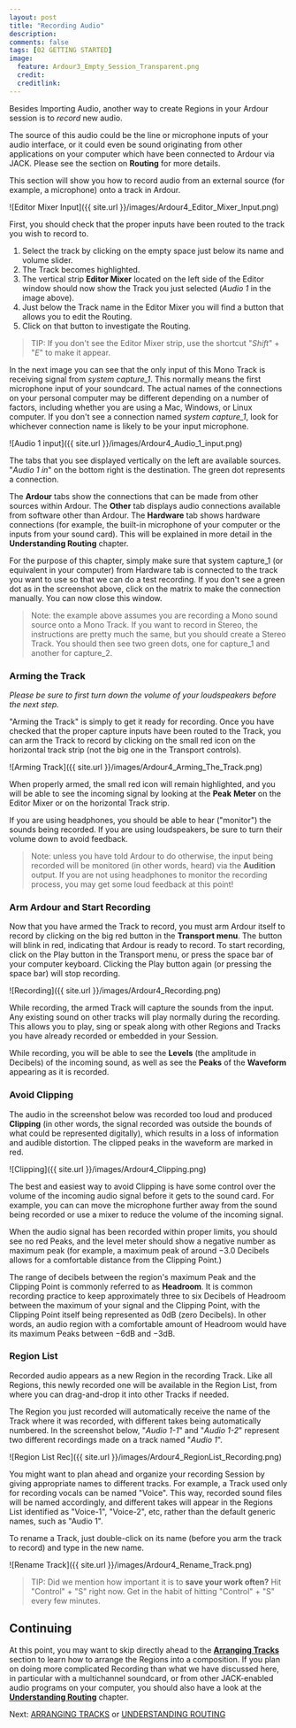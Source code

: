 ```yaml
---
layout: post
title: "Recording Audio"
description:
comments: false 
tags: [02 GETTING STARTED]
image:
  feature: Ardour3_Empty_Session_Transparent.png
  credit:  
  creditlink:  
---
```


Besides Importing Audio, another way to create Regions in your Ardour
session is to *record* new audio.

The source of this audio could be the line or microphone inputs of your audio interface, or it could even be
sound originating from other applications on your computer which have been connected to Ardour via JACK. Please see the section on **Routing**
for more details.

This section will show you how to record audio from an external source
(for example, a microphone) onto a track in Ardour.

![Editor Mixer Input]({{ site.url }}/images/Ardour4_Editor_Mixer_Input.png) 

First, you should check that the proper inputs have been routed to the
track you wish to record to.

1. Select the track by clicking on the empty space just below its name and volume slider.
2. The Track becomes highlighted.
3. The vertical strip **Editor Mixer** located on the left side of the Editor window should now show the Track you just selected
(*Audio 1* in the image above).
4. Just below the Track name in the Editor Mixer you will find a button that allows you to
edit the Routing.
5. Click on that button to investigate the Routing.

> TIP: If you don't see the Editor Mixer strip, use the shortcut "*Shift*" + "*E*" to make it appear.

In the next image you can see that the only input of this Mono Track is
receiving signal from *system capture_1*. This normally means the first
microphone input of your soundcard. The actual names of the connections on your personal computer may be different depending on a number of factors, including whether you are using a Mac, Windows, or Linux computer. If you don't see a connection named *system capture_1*, look for whichever connection name is likely to be your input microphone. 

![Audio 1 input]({{ site.url }}/images/Ardour4_Audio_1_input.png) 

The tabs that you see displayed vertically on the left are available
sources. "*Audio 1 in*" on the bottom right is the
destination. The green dot represents a connection.

The **Ardour** tabs show the connections that can be made from other
sources within Ardour. The **Other** tab displays audio connections
available from software other than Ardour. The **Hardware** tab shows
hardware connections (for example, the built-in microphone of your
computer or the inputs from your sound card). This will be explained in more detail in the
**Understanding Routing** chapter. 

For the purpose of this chapter, simply make sure that system capture_1
(or equivalent in your computer) from Hardware tab is connected to the track you want to use so that we can do
a test recording. If you don't see a green dot as in the screenshot
above, click on the matrix to make the connection manually. You can now
close this window.

> Note: the example above assumes you are recording a Mono sound source
onto a Mono Track. If you want to record in Stereo, the instructions are
pretty much the same, but you should create a Stereo Track. You should
then see two green dots, one for capture_1 and another for capture_2.

### Arming the Track

*Please be sure to first turn down the volume of your loudspeakers before the next step.*

"Arming the Track" is simply to get it ready for recording. Once you
have checked that the proper capture inputs have been routed to the
Track, you can arm the Track to record by clicking on the small red icon
on the horizontal track strip (not the big one in the Transport
controls).

![Arming Track]({{ site.url }}/images/Ardour4_Arming_The_Track.png) 

When properly armed, the small red icon will remain
highlighted, and you will be able to see the incoming signal by looking
at the **Peak** **Meter** on the Editor Mixer or on the horizontal Track
strip.

If you are using headphones, you should be able to hear ("monitor") the sounds being recorded. If you are using loudspeakers, be sure to turn their volume down to avoid feedback.

> Note: unless you have told Ardour to do otherwise, the input being
recorded will be monitored (in other words, heard) via
the **Audition** output. If you are not using headphones to monitor the
recording process, you may get some loud feedback at this point!

### Arm Ardour and Start Recording

Now that you have armed the Track to record, you must arm Ardour itself
to record by clicking on the big red button in the **Transport menu**.
The button will blink in red, indicating that Ardour is ready to record.
To start recording, click on the Play button in the Transport menu, or
press the space bar of your computer keyboard. Clicking the Play button
again (or pressing the space bar) will stop recording.

![Recording]({{ site.url }}/images/Ardour4_Recording.png) 

While recording, the armed Track will capture the sounds from the input.
Any existing sound on other tracks will play normally during the
recording. This allows you to play, sing or speak along with other
Regions and Tracks you have already recorded or embedded in your
Session.

While recording, you will be able to see the **Levels** (the amplitude
in Decibels) of the incoming sound, as well as see the **Peaks** of the
**Waveform** appearing as it is recorded.

### Avoid Clipping

The audio in the screenshot below was recorded too loud and produced
**Clipping** (in other words, the signal recorded was outside the bounds
of what could be represented digitally), which results in a loss of
information and audible distortion. The clipped peaks in the waveform
are marked in red.

![Clipping]({{ site.url }}/images/Ardour4_Clipping.png) 

The best and easiest way to avoid Clipping is have some control over the
volume of the incoming audio signal before it gets to the sound card.
For example, you can can move the microphone further away from the sound
being recorded or use a mixer to reduce the volume of the incoming
signal. 

When the audio signal has been recorded within proper limits, you should
see no red Peaks, and the level meter should show a negative number as
maximum peak (for example, a maximum peak of around −3.0 Decibels allows
for a comfortable distance from the Clipping Point.)

The range of decibels between the region's maximum Peak and the Clipping
Point is commonly referred to as **Headroom**. It is common recording
practice to keep approximately three to six Decibels of Headroom between
the maximum of your signal and the Clipping Point, with the Clipping
Point itself being represented as 0dB (zero Decibels). In other words,
an audio region with a comfortable amount of Headroom would have its
maximum Peaks between −6dB and −3dB.

### Region List

Recorded audio appears as a new Region in the recording Track. Like all
Regions, this newly recorded one will be available in the Region List,
from where you can drag-and-drop it into other Tracks if needed.

The Region you just recorded will automatically receive the name of the
Track where it was recorded, with different takes being automatically
numbered. In the screenshot below, "*Audio 1-1*" and "*Audio 1-2*"
represent two different recordings made on a track named "*Audio 1*". 

![Region List Rec]({{ site.url }}/images/Ardour4_RegionList_Recording.png)

You might want to plan ahead and organize your recording Session by
giving appropriate names to different tracks. For example, a Track used
only for recording vocals can be named "Voice". This way, recorded sound
files will be named accordingly, and different takes will appear in the
Regions List identified as "Voice-1", "Voice-2", etc, rather than the
default generic names, such as "Audio 1".

To rename a Track, just double-click on its name (before you arm the track to
record) and type in the new name.

![Rename Track]({{ site.url }}/images/Ardour4_Rename_Track.png) 

> TIP: Did we mention how important it is to **save your work often?** Hit "Control" + "S" right now. Get in the habit of hitting "Control" + "S" every few minutes.

Continuing
----------

At this point, you may want to skip directly ahead to the [**Arranging Tracks**](../arranging-tracks) section
to learn how to arrange the Regions 
into a composition. If you plan on doing more complicated Recording than
what we have discussed here, in particular with a multichannel
soundcard, or from other JACK-enabled audio programs on your computer,
you should also have a look at the [**Understanding Routing**](../understanding-routing) chapter.

Next: [ARRANGING TRACKS](../arranging-tracks) or [UNDERSTANDING ROUTING](../understanding-routing)
